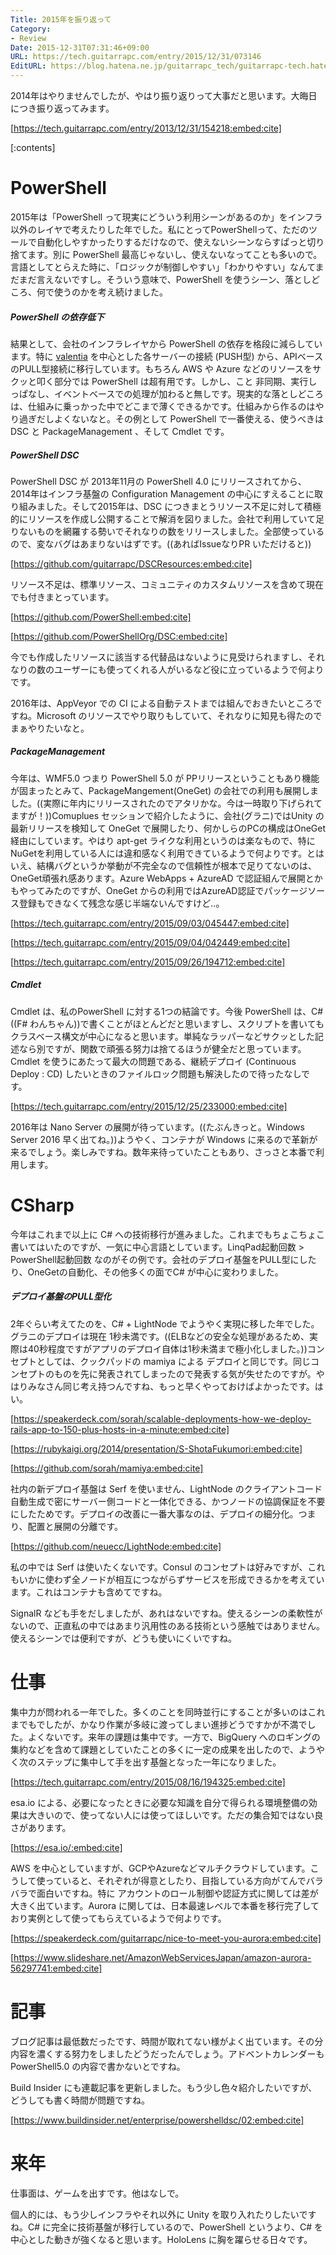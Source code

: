```yaml
---
Title: 2015年を振り返って
Category:
- Review
Date: 2015-12-31T07:31:46+09:00
URL: https://tech.guitarrapc.com/entry/2015/12/31/073146
EditURL: https://blog.hatena.ne.jp/guitarrapc_tech/guitarrapc-tech.hatenablog.com/atom/entry/6653586347150826177
---
```


2014年はやりませんでしたが、やはり振り返りって大事だと思います。大晦日につき振り返ってみます。

[https://tech.guitarrapc.com/entry/2013/12/31/154218:embed:cite]


[:contents]

# PowerShell

2015年は「PowerShell って現実にどういう利用シーンがあるのか」をインフラ以外のレイヤで考えたりした年でした。私にとってPowerShellって、ただのツールで自動化しやすかったりするだけなので、使えないシーンならすぱっと切り捨てます。別に PowerShell 最高じゃないし、使えないなってことも多いので。言語としてとらえた時に、「ロジックが制御しやすい」「わかりやすい」なんてまだまだ言えないですし。そういう意味で、PowerShell を使うシーン、落としどころ、何で使うのかを考え続けました。

##### PowerShell の依存低下

結果として、会社のインフラレイヤから PowerShell の依存を格段に減らしています。特に [valentia](https://github.com/guitarrapc/valentia) を中心とした各サーバーの接続 (PUSH型) から、APIベースのPULL型接続に移行しています。もちろん AWS や Azure などのリソースをサクッと叩く部分では PowerShell は超有用です。しかし、こと 非同期、実行しっぱなし、イベントベースでの処理が加わると無しです。現実的な落としどころは、仕組みに乗っかった中でどこまで薄くできるかです。仕組みから作るのはやり過ぎだしよくないなと。その例として PowerShell で一番使える、使うべきは DSC と PackageManagement 、そして Cmdlet です。

##### PowerShell DSC

PowerShell DSC が 2013年11月の PowerShell 4.0 にリリースされてから、2014年はインフラ基盤の Configuration Management の中心にすえることに取り組みました。そして2015年は、DSC につきまとうリソース不足に対して積極的にリソースを作成し公開することで解消を図りました。会社で利用していて足りないものを網羅する勢いでそれなりの数をリリースしました。全部使っているので、変なバグはあまりないはずです。((あればIssueなりPR いただけると))

[https://github.com/guitarrapc/DSCResources:embed:cite]

リソース不足は、標準リソース、コミュニティのカスタムリソースを含めて現在でも付きまとっています。

[https://github.com/PowerShell:embed:cite]

[https://github.com/PowerShellOrg/DSC:embed:cite]

今でも作成したリソースに該当する代替品はないように見受けられますし、それなりの数のユーザーにも使ってくれる人がいるなど役に立っているようで何よりです。

2016年は、AppVeyor での CI による自動テストまでは組んでおきたいところですね。Microsoft のリソースでやり取りもしていて、それなりに知見も得たのでまぁやりたいなと。

##### PackageManagement

今年は、WMF5.0 つまり PowerShell 5.0 が PPリリースということもあり機能が固まったとみて、PackageMangement(OneGet) の会社での利用も展開しました。((実際に年内にリリースされたのでアタリかな。今は一時取り下げられてますが！))Comuplues セッションで紹介したように、会社(グラニ)ではUnity の最新リリースを検知して OneGet で展開したり、何かしらのPCの構成はOneGet 経由にしています。やはり apt-get ライクな利用というのは楽なもので、特に NuGetを利用している人には違和感なく利用できているようで何よりです。とはいえ、結構バグというか挙動が不完全なので信頼性が根本で足りてないのは、OneGet頑張れ感あります。Azure WebApps + AzureAD で認証組んで展開とかもやってみたのですが、OneGet からの利用ではAzureAD認証でパッケージソース登録もできなくて残念な感じ半端ないんですけど..。

[https://tech.guitarrapc.com/entry/2015/09/03/045447:embed:cite]

[https://tech.guitarrapc.com/entry/2015/09/04/042449:embed:cite]

[https://tech.guitarrapc.com/entry/2015/09/26/194712:embed:cite]

##### Cmdlet

Cmdlet は、私のPowerShell に対する1つの結論です。今後 PowerShell は、C# ((F# わんちゃん))で書くことがほとんどだと思いますし、スクリプトを書いてもクラスベース構文が中心になると思います。単純なラッパーなどサクッとした記述なら別ですが、関数で頑張る努力は捨てるほうが健全だと思っています。Cmdlet を使うにあたって最大の問題である、継続デプロイ (Continuous Deploy : CD) したいときのファイルロック問題も解決したので待ったなしです。

[https://tech.guitarrapc.com/entry/2015/12/25/233000:embed:cite]

2016年は Nano Server の展開が待っています。((たぶんきっと。Windows Server 2016 早く出てね。))ようやく、コンテナが Windows に来るので革新が来るでしょう。楽しみですね。数年来待っていたこともあり、さっさと本番で利用します。

# CSharp

今年はこれまで以上に C# への技術移行が進みました。これまでもちょこちょこ書いてはいたのですが、一気に中心言語としています。LinqPad起動回数 > PowerShell起動回数 なのがその例です。会社のデプロイ基盤をPULL型にしたり、OneGetの自動化、その他多くの面でC# が中心に変わりました。

##### デプロイ基盤のPULL型化

2年ぐらい考えてたのを、C# + LightNode でようやく実現に移した年でした。グラニのデプロイは現在 1秒未満です。((ELBなどの安全な処理があるため、実際は40秒程度ですがアプリのデプロイ自体は1秒未満まで極小化しました。))コンセプトとしては、クックパッドの mamiya による デプロイと同じです。同じコンセプトのものを先に発表されてしまったので発表する気が失せたのですが。やはりみなさん同じ考え持つんですね、もっと早くやっておけばよかったです。はい。

[https://speakerdeck.com/sorah/scalable-deployments-how-we-deploy-rails-app-to-150-plus-hosts-in-a-minute:embed:cite]

[https://rubykaigi.org/2014/presentation/S-ShotaFukumori:embed:cite]

[https://github.com/sorah/mamiya:embed:cite]

社内の新デプロイ基盤は Serf を使いません、LightNode のクライアントコード自動生成で密にサーバー側コードと一体化できる、かつノードの協調保証を不要にしたためです。デプロイの改善に一番大事なのは、デプロイの細分化。つまり、配置と展開の分離です。

[https://github.com/neuecc/LightNode:embed:cite]

私の中では Serf は使いたくないです。Consul のコンセプトは好みですが、これもいかに使わず全ノードが相互につながらずサービスを形成できるかを考えています。これはコンテナも含めてですね。

SignalR なども手をだしましたが、あれはないですね。使えるシーンの柔軟性がないので、正直私の中ではあまり汎用性のある技術という感触ではありません。使えるシーンでは便利ですが、どうも使いにくいですね。



# 仕事

集中力が問われる一年でした。多くのことを同時並行にすることが多いのはこれまでもでしたが、かなり作業が多岐に渡ってしまい進捗どうですかが不満でした。よくないです。来年の課題は集中です。一方で、BigQuery へのロギングの集約などを含めて課題としていたことの多くに一定の成果を出したので、ようやく次のステップに集中して手を出す基盤となった一年になりました。

[https://tech.guitarrapc.com/entry/2015/08/16/194325:embed:cite]

esa.io による、必要になったときに必要な知識を自分で得られる環境整備の効果は大きいので、使ってない人には使ってほしいです。ただの集合知ではない良さがあります。

[https://esa.io/:embed:cite]

AWS を中心としていますが、GCPやAzureなどマルチクラウドしています。こうして使っていると、それぞれが得意としたり、目指している方向がてんでバラバラで面白いですね。特に アカウントのロール制御や認証方式に関しては差が大きく出ています。Aurora に関しては、日本最速レベルで本番を移行完了しており実例として使ってもらえているようで何よりです。

[https://speakerdeck.com/guitarrapc/nice-to-meet-you-aurora:embed:cite]

[https://www.slideshare.net/AmazonWebServicesJapan/amazon-aurora-56297741:embed:cite]


# 記事

ブログ記事は最低数だったです、時間が取れてない様がよく出ています。その分内容を濃くする努力をしましたどうだったんでしょう。アドベントカレンダーも PowerShell5.0 の内容で書かないとですね。

Build Insider にも連載記事を更新しました。もう少し色々紹介したいですが、どうしても書く時間が問題ですね。

[https://www.buildinsider.net/enterprise/powershelldsc/02:embed:cite]

# 来年

仕事面は、ゲームを出すです。他はなしで。

個人的には、もう少しインフラやそれ以外に Unity を取り入れたりしたいですね。C# に完全に技術基盤が移行しているので、PowerShell というより、C# を中心とした動きが強くなると思います。HoloLens に胸を躍らせる日々です。
